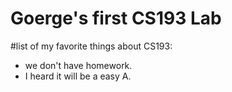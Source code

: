 # Goerge's first CS193 Lab

#list of my favorite things about CS193: 
- we don't have homework.
- I heard it will be a easy A.
